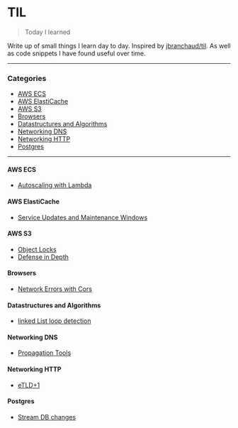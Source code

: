 # TIL
> Today I learned

Write up of small things I learn day to day. Inspired by [jbranchaud/til](https://github.com/jbranchaud/til).
As well as code snippets I have found useful over time.

---
### Categories
- [AWS ECS](#aws-ecs)
- [AWS ElastiCache](#aws-elasticache)
- [AWS S3](#aws-s3)
- [Browsers](#browsers)
- [Datastructures and Algorithms](#datastructures-and-algorithms)
- [Networking DNS](#networking-dns)
- [Networking HTTP](#networking-http)
- [Postgres](#postgres)

----
#### AWS ECS
- [Autoscaling with Lambda](aws/ecs/autoscaling-with-lambda.md)

#### AWS ElastiCache
- [Service Updates and Maintenance Windows](aws/elasticache/service-updates-and-maintenance-windows.md)

#### AWS S3
- [Object Locks](aws/s3/object-locks.md)
- [Defense in Depth](aws/s3/defense-in-depth.md)

#### Browsers
- [Network Errors with Cors](browsers/network-errors-with-cors.md)

#### Datastructures and Algorithms
- [linked List loop detection](dsa/linked-list/loop-detection.md)

#### Networking DNS
- [Propagation Tools](networking/dns/propagation-tools.md)

#### Networking HTTP
- [eTLD+1](networking/http/etld+1.md)

#### Postgres
- [Stream DB changes](postgres/stream-db-changes.md)
